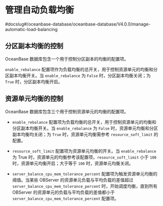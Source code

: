 # 管理自动负载均衡
#docslug#/oceanbase-database/oceanbase-database/V4.0.0/manage-automatic-load-balancing

## 分区副本均衡的控制

OceanBase 数据库包含一个用于控制分区副本的均衡的配置项。

`enable_rebalance` 配置项作为负载均衡的总开关，用于控制资源单元的均衡和分区副本均衡开关。当 `enable_rebalance` 为 `False` 时，分区副本均衡关闭；为 `True` 时，分区副本均衡开启。

## 资源单元均衡的控制

OceanBase 数据库包含三个用于控制资源单元的均衡的配置项。

* `enable_rebalance` 配置项为负载均衡的总开关，用于控制资源单元的均衡和分区副本均衡开关。当 `enable_rebalance` 为 `False` 时，资源单元均衡和分区副本均衡均关闭；为 `True` 时，资源单元均衡需参考 `resource_soft_limit` 的配置。

* `resource_soft_limit` 配置项为资源单元均衡的开关。当 `enable_rebalance` 为 True 时，资源单元的均衡参考该配置项，`resource_soft_limit` 小于 `100` 时，资源单元均衡开启；大于等于 `100` 时，资源单元均衡关闭。

* `server_balance_cpu_mem_tolerance_percent` 配置项为触发资源单元均衡的阈值。当某些 OBServer 的资源单元负载与平均负载的差值超过 `server_balance_cpu_mem_tolerance_percent` 时，开始调度均衡，直到所有 OBServer 的资源单元的负载与平均负载的差值都小于 `server_balance_cpu_mem_tolerance_percent` 配置项。
